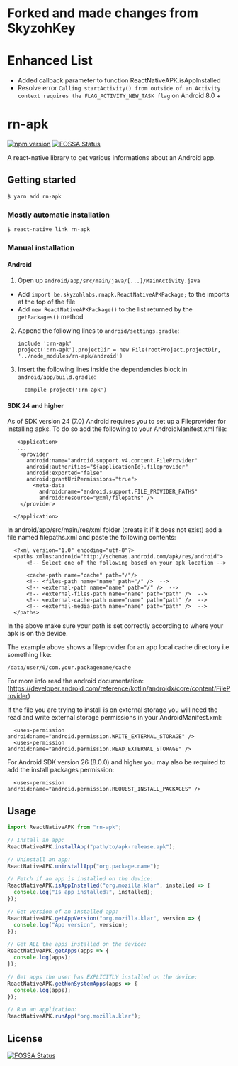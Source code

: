 # Forked and made changes from SkyzohKey

# Enhanced List
* Added callback parameter to function ReactNativeAPK.isAppInstalled
* Resolve error `Calling startActivity() from outside of an Activity context requires the FLAG_ACTIVITY_NEW_TASK flag` on Android 8.0 +

# rn-apk

[![npm version](https://badge.fury.io/js/rn-apk.svg)](https://badge.fury.io/js/rn-apk)
[![FOSSA Status](https://app.fossa.io/api/projects/git%2Bgithub.com%2FSkyzohKey%2Frn-apk.svg?type=shield)](https://app.fossa.io/projects/git%2Bgithub.com%2FSkyzohKey%2Frn-apk?ref=badge_shield)

A react-native library to get various informations about an Android app.

## Getting started

```sh
$ yarn add rn-apk
```

### Mostly automatic installation

```sh
$ react-native link rn-apk
```

### Manual installation

#### Android

1. Open up `android/app/src/main/java/[...]/MainActivity.java`

* Add `import be.skyzohlabs.rnapk.ReactNativeAPKPackage;` to the imports at the top of the file
* Add `new ReactNativeAPKPackage()` to the list returned by the `getPackages()` method

2. Append the following lines to `android/settings.gradle`:
   ```
   include ':rn-apk'
   project(':rn-apk').projectDir = new File(rootProject.projectDir, '../node_modules/rn-apk/android')
   ```
3. Insert the following lines inside the dependencies block in `android/app/build.gradle`:
   ```
     compile project(':rn-apk')
   ```

#### SDK 24 and higher

As of SDK version 24 (7.0) Android requires you to set up a Fileprovider for installing apks. To do so add the following to your AndroidManifest.xml file:
```
   <application>
   ...
    <provider
      android:name="android.support.v4.content.FileProvider"
      android:authorities="${applicationId}.fileprovider"
      android:exported="false"
      android:grantUriPermissions="true">
        <meta-data
          android:name="android.support.FILE_PROVIDER_PATHS"
          android:resource="@xml/filepaths" />
    </provider>

  </application>
```

In android/app/src/main/res/xml folder (create it if it does not exist) add a file named filepaths.xml and paste the following contents:
```
  <?xml version="1.0" encoding="utf-8"?>
  <paths xmlns:android="http://schemas.android.com/apk/res/android">
      <!-- Select one of the following based on your apk location -->

      <cache-path name="cache" path="/"/>
      <!-- <files-path name="name" path="/" />  -->
      <!-- <external-path name="name" path="/" />  -->
      <!-- <external-files-path name="name" path="path" />  -->
      <!-- <external-cache-path name="name" path="path" />  -->
      <!-- <external-media-path name="name" path="path" />  -->
  </paths>
```
In the above make sure your path is set correctly according to where your apk is on the device.

The example above shows a fileprovider for an app local cache directory i.e something like:
```
/data/user/0/com.your.packagename/cache
```

For more info read the android documentation: (https://developer.android.com/reference/kotlin/androidx/core/content/FileProvider)

If the file you are trying to install is on external storage you will need the read and write external storage permissions in your AndroidManifest.xml:
```
  <uses-permission android:name="android.permission.WRITE_EXTERNAL_STORAGE" />
  <uses-permission android:name="android.permission.READ_EXTERNAL_STORAGE" />
```

For Android SDK version 26 (8.0.0) and higher you may also be required to add the install packages permission:
```
  <uses-permission android:name="android.permission.REQUEST_INSTALL_PACKAGES" />
```

## Usage

```javascript
import ReactNativeAPK from "rn-apk";

// Install an app:
ReactNativeAPK.installApp("path/to/apk-release.apk");

// Uninstall an app:
ReactNativeAPK.uninstallApp("org.package.name");

// Fetch if an app is installed on the device:
ReactNativeAPK.isAppInstalled("org.mozilla.klar", installed => {
  console.log("Is app installed?", installed);
});

// Get version of an installed app:
ReactNativeAPK.getAppVersion("org.mozilla.klar", version => {
  console.log("App version", version);
});

// Get ALL the apps installed on the device:
ReactNativeAPK.getApps(apps => {
  console.log(apps);
});

// Get apps the user has EXPLICITLY installed on the device:
ReactNativeAPK.getNonSystemApps(apps => {
  console.log(apps);
});

// Run an application:
ReactNativeAPK.runApp("org.mozilla.klar");
```


## License
[![FOSSA Status](https://app.fossa.io/api/projects/git%2Bgithub.com%2FSkyzohKey%2Frn-apk.svg?type=large)](https://app.fossa.io/projects/git%2Bgithub.com%2FSkyzohKey%2Frn-apk?ref=badge_large)
